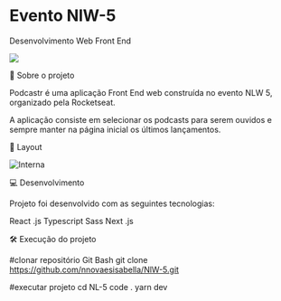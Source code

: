 # Evento NlW-5 
Desenvolvimento Web Front End 

 <img src='/logo.svg'/>

 
🚀 Sobre o projeto 

Podcastr é uma aplicação Front End web construída no evento NLW 5, organizado pela Rocketseat.

A aplicação consiste em selecionar os podcasts para serem ouvidos e sempre manter na página inicial os 
últimos lançamentos.

🔖 Layout

![Interna](https://user-images.githubusercontent.com/45005522/115753344-7d139780-a371-11eb-8f8e-8ccdfb1c8b9b.png)


💻 Desenvolvimento

Projeto foi desenvolvido com as seguintes tecnologias: 

React .js
Typescript 
Sass
Next .js

🛠️ Execução do projeto 

#clonar repositório Git Bash 
git clone https://github.com/nnovaesisabella/NlW-5.git

#executar projeto 
cd NL-5 
code . 
yarn dev 


